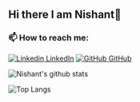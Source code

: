 ## Hi there I am Nishant👋

<!--
**el-psy-congroooo/el-psy-congroooo** is a ✨ _special_ ✨ repository because its `README.md` (this file) appears on your GitHub profile.

Here are some ideas to get you started:

- 🔭 I’m currently working on ...
- 🌱 I’m currently learning ...
- 👯 I’m looking to collaborate on ...
- 🤔 I’m looking for help with ...
- 💬 Ask me about ...
- 📫 How to reach me: ...
- 😄 Pronouns: ...
- ⚡ Fun fact: ...
-->

<!--
I am Nishant Awasthi and I do Python development and Web Scraping. I am also into competitive programming and problem-solving. I participate in competitive programming contest on platforms like Codechef, Hackerrank, and HackerEarth.



* 🔭 I’m currently working on REST APIs and Web Scraping.
* 🌱 I’m currently learning Flask, Flask-RESTful and to make **CRUD** and **REST** API.
* 👯 I’m looking to collaborate on Open Source Projects.
-->

### 📫 How to reach me:


[![Linkedin](https://i.stack.imgur.com/gVE0j.png) LinkedIn](https://www.linkedin.com/in/nishantawasthii/) [![GitHub](https://i.stack.imgur.com/tskMh.png) GitHub](https://github.com/el-psy-congroooo)



![Nishant's github stats](https://github-readme-stats.vercel.app/api?username=nishantawasthi&show_icons=true&count_private=true&theme=dracula)



![Top Langs](https://github-readme-stats.vercel.app/api/top-langs/?username=nishantawasthi&langs_count=6&layout=compact)
